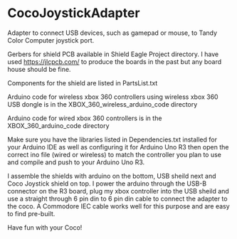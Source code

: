 # CocoJoystickAdapter
Adapter to connect USB devices, such as gamepad or mouse,  to Tandy Color Computer joystick port.

Gerbers for shield PCB available in Shield Eagle Project directory. I have used https://jlcpcb.com/ to produce the boards in the past but any board house should be fine.

Components for the shield are listed in PartsList.txt

Arduino code for wireless xbox 360 controllers using wireless xbox 360 USB dongle is in the XBOX_360_wireless_arduino_code directory

Arduino code for wired xbox 360 controllers is in the XBOX_360_arduino_code directory

Make sure you have the libraries listed in Dependencies.txt installed for your Arduino IDE as well as configuring it for Arduino Uno R3 then open the correct ino file (wired or wireless) to match the controller you plan to use and compile and push to your Arduino Uno R3.

I assemble the shields with arduino on the bottom, USB sheild next and Coco Joystick shield on top. I power the arduino through the USB-B connector on the R3 board, plug my xbox controller into the USB sheild and use a straight through 6 pin din to 6 pin din cable to connect the adapter to the coco. A Commodore IEC cable works well for this purpose and are easy to find pre-built.

Have fun with your Coco!
